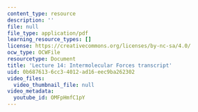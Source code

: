 ```yaml
---
content_type: resource
description: ''
file: null
file_type: application/pdf
learning_resource_types: []
license: https://creativecommons.org/licenses/by-nc-sa/4.0/
ocw_type: OCWFile
resourcetype: Document
title: 'Lecture 14: Intermolecular Forces transcript'
uid: 0b687613-6cc3-4012-ad16-eec9ba262302
video_files:
  video_thumbnail_file: null
video_metadata:
  youtube_id: OMFpHmfC1pY
---
```

